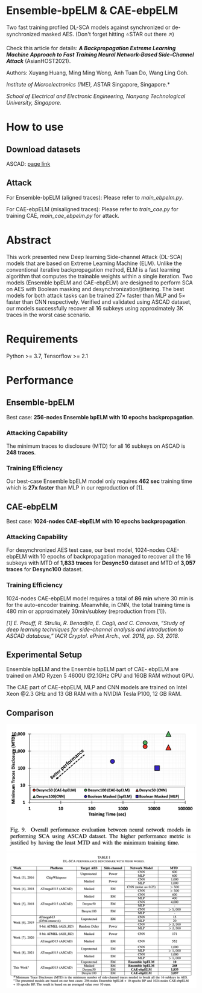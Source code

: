 # Ensemble-bpELM & CAE-ebpELM
 Two fast training profiled DL-SCA models against synchronized or de-synchronized masked AES. (Don't forget hitting ⭐️STAR out there ↗️)

 Check this article for details: ***A Backpropagation Extreme Learning Machine Approach to Fast Training Neural Network-Based Side-Channel Attack*** (AsianHOST2021).

 Authors: Xuyang Huang, Ming Ming Wong, Anh Tuan Do, Wang Ling Goh.

 *Institute of Microelectronics (IME), A*STAR Singapore, Singapore.*

 *School of Electrical and Electronic Engineering, Nanyang Technological University, Singapore.*

# How to use
## Download datasets
ASCAD: [page link](https://github.com/ANSSI-FR/ASCAD/blob/master/ATMEGA_AES_v1/ATM_AES_v1_fixed_key/Readme.md)

## Attack
For Ensemble-bpELM (aligned traces): Please refer to *main_ebpelm.py*.

For CAE-ebpELM (misaligned traces): Please refer to *train_cae.py* for training CAE, *main_cae_ebpelm.py* for attack.

# Abstract
This work presented new Deep learning Side-channel Attack (DL-SCA) models that are based on Extreme Learning Machine (ELM). Unlike the conventional iterative backpropagation method, ELM is a fast learning algorithm that computes the trainable weights within a single iteration. Two models (Ensemble bpELM and CAE-ebpELM) are designed to perform SCA on AES with Boolean masking and desynchronization/jittering. The best models for both attack tasks can be trained 27× faster than MLP and 5× faster than CNN respectively. Verified and validated using ASCAD dataset, our models successfully recover all 16 subkeys using approximately 3K traces in the worst case scenario.

# Requirements
 Python >= 3.7, Tensorflow >= 2.1

# Performance
## Ensemble-bpELM
Best case: **256-nodes Ensemble bpELM with 10 epochs backpropagation**.
### Attacking Capability
The minimum traces to disclosure (MTD) for all 16 subkeys on ASCAD is **248 traces**.

### Training Efficiency
Our best-case Ensemble bpELM model only requires **462 sec** training time which is **27x faster** than MLP in our reproduction of [1].

## CAE-ebpELM
Best case: **1024-nodes CAE-ebpELM with 10 epochs backpropagation**.
### Attacking Capability
For desynchronized AES test case, our best model, 1024-nodes CAE-ebpELM with 10 epochs of backpropagation managed to recover all the 16 subkeys with MTD of **1,833 traces** for **Desync50** dataset and MTD of **3,057 traces** for **Desync100** dataset.

### Training Efficiency
1024-nodes CAE-ebpELM model requires a total of **86 min** where 30 min is for the auto-encoder training. Meanwhile, in CNN, the total training time is 480 min or approximately 30min/subkey (reproduction from [1]).

*[1] E. Prouff, R. Strullu, R. Benadjila, E. Cagli, and C. Canovas, “Study of deep learning techniques for side-channel analysis and introduction to ASCAD database,” IACR Cryptol. ePrint Arch., vol. 2018, pp. 53, 2018.*
## Experimental Setup
Ensemble bpELM and the Ensemble bpELM part of CAE- ebpELM are trained on AMD Ryzen 5 4600U @2.1GHz CPU and 16GB RAM without GPU.

The CAE part of CAE-ebpELM, MLP and CNN models are trained on Intel Xeon @2.3 GHz and 13 GB RAM with a NVIDIA Tesla P100, 12 GB RAM.
## Comparison
![Comparison](img/comparison.png)
![Comparison table](img/comparison_table.png)
